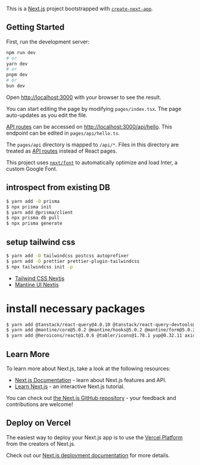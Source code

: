 This is a [Next.js](https://nextjs.org/) project bootstrapped with [`create-next-app`](https://github.com/vercel/next.js/tree/canary/packages/create-next-app).

## Getting Started

First, run the development server:

```bash
npm run dev
# or
yarn dev
# or
pnpm dev
# or
bun dev
```

Open [http://localhost:3000](http://localhost:3000) with your browser to see the result.

You can start editing the page by modifying `pages/index.tsx`. The page auto-updates as you edit the file.

[API routes](https://nextjs.org/docs/api-routes/introduction) can be accessed on [http://localhost:3000/api/hello](http://localhost:3000/api/hello). This endpoint can be edited in `pages/api/hello.ts`.

The `pages/api` directory is mapped to `/api/*`. Files in this directory are treated as [API routes](https://nextjs.org/docs/api-routes/introduction) instead of React pages.

This project uses [`next/font`](https://nextjs.org/docs/basic-features/font-optimization) to automatically optimize and load Inter, a custom Google Font.


## introspect from existing DB
```bash
$ yarn add -D prisma
$ npx prisma init
$ yarn add @prisma/client
$ npx prisma db pull
$ npx prisma generate
```

## setup tailwind css
```bash
$ yarn add -D tailwindcss postcss autoprefixer
$ yarn add -D prettier prettier-plugin-tailwindcss
$ npx tailwindcss init -p
```

- [Tailwind CSS Nextjs](https://tailwindcss.com/docs/guides/nextjs)
- [Mantine UI Nextjs](https://mantine.dev/guides/next/)


# install necessary packages
```bash
$ yarn add @tanstack/react-query@4.0.10 @tanstack/react-query-devtools@4.0.10
$ yarn add @mantine/core@5.0.2 @mantine/hooks@5.0.2 @mantine/form@5.0.2 @mantine/next@5.0.2 @emotion/server@11.10.0 @emotion/react@11.10.0
$ yarn add @heroicons/react@1.0.6 @tabler/icons@1.78.1 yup@0.32.11 axios@0.27.2 zustand@4.0.0
```


## Learn More

To learn more about Next.js, take a look at the following resources:

- [Next.js Documentation](https://nextjs.org/docs) - learn about Next.js features and API.
- [Learn Next.js](https://nextjs.org/learn) - an interactive Next.js tutorial.

You can check out [the Next.js GitHub repository](https://github.com/vercel/next.js/) - your feedback and contributions are welcome!

## Deploy on Vercel

The easiest way to deploy your Next.js app is to use the [Vercel Platform](https://vercel.com/new?utm_medium=default-template&filter=next.js&utm_source=create-next-app&utm_campaign=create-next-app-readme) from the creators of Next.js.

Check out our [Next.js deployment documentation](https://nextjs.org/docs/deployment) for more details.
